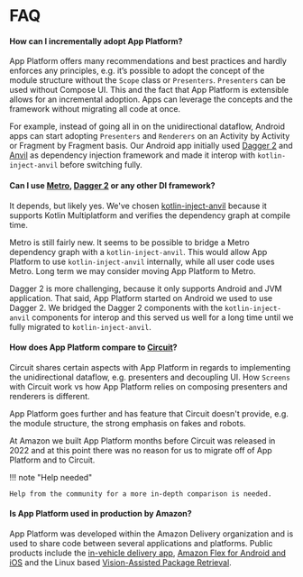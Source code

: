 # FAQ

#### How can I incrementally adopt App Platform?

App Platform offers many recommendations and best practices and hardly enforces any principles, e.g.
it’s possible to adopt the concept of the module structure without the `Scope` class or `Presenters`.
`Presenters` can be used without Compose UI. This and the fact that App Platform is extensible allows
for an incremental adoption. Apps can leverage the concepts and the framework without migrating all code at
once.

For example, instead of going all in on the unidirectional dataflow, Android apps can start adopting `Presenters` and
`Renderers` on an Activity by Activity or Fragment by Fragment basis. Our Android app initially used
[Dagger 2](https://dagger.dev/) and [Anvil](https://github.com/square/anvil) as dependency injection framework and
made it interop with `kotlin-inject-anvil` before switching fully.


#### Can I use [Metro](https://zacsweers.github.io/metro/), [Dagger 2](https://dagger.dev/) or any other DI framework?

It depends, but likely yes. We've chosen [kotlin-inject-anvil](https://github.com/amzn/kotlin-inject-anvil) because
it supports Kotlin Multiplatform and verifies the dependency graph at compile time.

Metro is still fairly new. It seems to be possible to bridge a Metro dependency graph with a `kotlin-inject-anvil`.
This would allow App Platform to use `kotlin-inject-anvil` internally, while all user code uses Metro. Long term
we may consider moving App Platform to Metro.

Dagger 2 is more challenging, because it only supports Android and JVM application. That said, App Platform started on
Android we used to use Dagger 2. We bridged the Dagger 2 components with the `kotlin-inject-anvil` components for
interop and this served us well for a long time until we fully migrated to `kotlin-inject-anvil`.


#### How does App Platform compare to [Circuit](https://slackhq.github.io/circuit/)?

Circuit shares certain aspects with App Platform in regards to implementing the unidirectional dataflow,
e.g. presenters and decoupling UI. How `Screens` with Circuit work vs how App Platform relies on composing presenters
and renderers is different.

App Platform goes further and has feature that Circuit doesn't provide, e.g. the module structure, the strong
emphasis on fakes and robots.

At Amazon we built App Platform months before Circuit was released in 2022 and at this point there was no reason for
us to migrate off of App Platform and to Circuit.

!!! note "Help needed"

    Help from the community for a more in-depth comparison is needed.


#### Is App Platform used in production by Amazon?

App Platform was developed within the Amazon Delivery organization and is used to share code between several
applications and platforms. Public products include the [in-vehicle delivery app](https://www.youtube.com/watch?v=0T_zvUEqsD4),
[Amazon Flex for Android and iOS](https://flex.amazon.com/) and the Linux based
[Vision-Assisted Package Retrieval](https://www.aboutamazon.com/news/transportation/amazon-vapr-delivery-van-packages).
